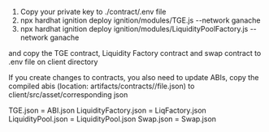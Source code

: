 1) Copy your private key to ./contract/.env file
2) npx hardhat ignition deploy ignition/modules/TGE.js --network ganache
3) npx hardhat ignition deploy ignition/modules/LiquidityPoolFactory.js --network ganache

and copy the TGE contract, Liquidity Factory contract and swap contract to .env file on client directory

If you create changes to contracts, you also need to update ABIs, copy the compiled abis (location: artifacts/contracts/<contracts you changed>/file.json) to client/src/asset/corresponding json

TGE.json = ABI.json
LiquidityFactory.json = LiqFactory.json
LiquidityPool.json = LiquidityPool.json
Swap.json = Swap.json
